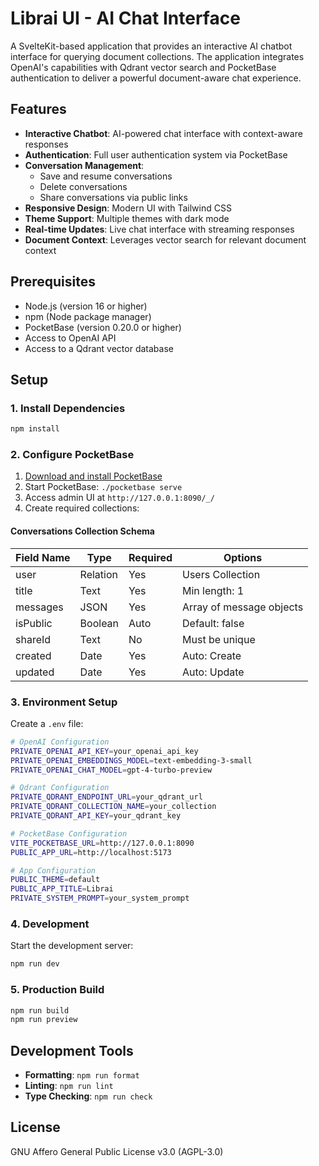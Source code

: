 # Librai UI - AI Chat Interface

A SvelteKit-based application that provides an interactive AI chatbot interface for querying document collections. The application integrates OpenAI's capabilities with Qdrant vector search and PocketBase authentication to deliver a powerful document-aware chat experience.

## Features

- **Interactive Chatbot**: AI-powered chat interface with context-aware responses
- **Authentication**: Full user authentication system via PocketBase
- **Conversation Management**:
  - Save and resume conversations
  - Delete conversations
  - Share conversations via public links
- **Responsive Design**: Modern UI with Tailwind CSS
- **Theme Support**: Multiple themes with dark mode
- **Real-time Updates**: Live chat interface with streaming responses
- **Document Context**: Leverages vector search for relevant document context

## Prerequisites

- Node.js (version 16 or higher)
- npm (Node package manager)
- PocketBase (version 0.20.0 or higher)
- Access to OpenAI API
- Access to a Qdrant vector database

## Setup

### 1. Install Dependencies

```bash
npm install
```

### 2. Configure PocketBase

1. [Download and install PocketBase](https://pocketbase.io/docs/)
2. Start PocketBase: `./pocketbase serve`
3. Access admin UI at `http://127.0.0.1:8090/_/`
4. Create required collections:

#### Conversations Collection Schema

| Field Name | Type     | Required | Options                  |
| ---------- | -------- | -------- | ------------------------ |
| user       | Relation | Yes      | Users Collection         |
| title      | Text     | Yes      | Min length: 1            |
| messages   | JSON     | Yes      | Array of message objects |
| isPublic   | Boolean  | Auto     | Default: false           |
| shareId    | Text     | No       | Must be unique           |
| created    | Date     | Yes      | Auto: Create             |
| updated    | Date     | Yes      | Auto: Update             |

### 3. Environment Setup

Create a `.env` file:

```bash
# OpenAI Configuration
PRIVATE_OPENAI_API_KEY=your_openai_api_key
PRIVATE_OPENAI_EMBEDDINGS_MODEL=text-embedding-3-small
PRIVATE_OPENAI_CHAT_MODEL=gpt-4-turbo-preview

# Qdrant Configuration
PRIVATE_QDRANT_ENDPOINT_URL=your_qdrant_url
PRIVATE_QDRANT_COLLECTION_NAME=your_collection
PRIVATE_QDRANT_API_KEY=your_qdrant_key

# PocketBase Configuration
VITE_POCKETBASE_URL=http://127.0.0.1:8090
PUBLIC_APP_URL=http://localhost:5173

# App Configuration
PUBLIC_THEME=default
PUBLIC_APP_TITLE=Librai
PRIVATE_SYSTEM_PROMPT=your_system_prompt
```

### 4. Development

Start the development server:

```bash
npm run dev
```

### 5. Production Build

```bash
npm run build
npm run preview
```

## Development Tools

- **Formatting**: `npm run format`
- **Linting**: `npm run lint`
- **Type Checking**: `npm run check`

## License

GNU Affero General Public License v3.0 (AGPL-3.0)
